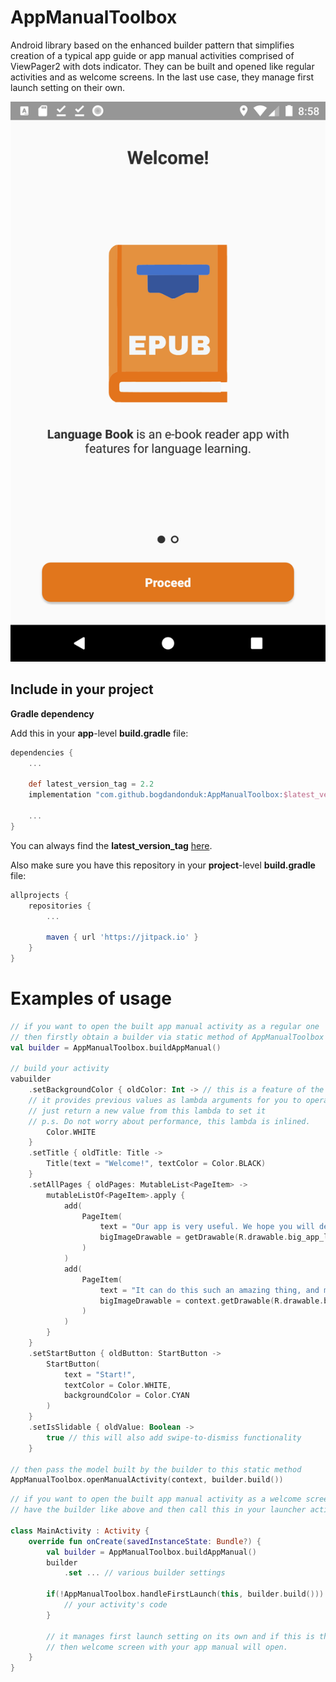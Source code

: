 
# AppManualToolbox  
  
  Android library based on the enhanced builder pattern that simplifies creation of a typical app guide or app manual activities comprised of ViewPager2 with dots indicator. 
  They can be built and opened like regular activities and as welcome screens. In the last use case, they manage first launch setting on their own.
  
  ![Example](https://github.com/bogdandonduk/AppManualToolbox/blob/master/device-2021-09-12-205834.png)
  
## Include in your project  
**Gradle dependency**  
  
Add this in your **app**-level **build.gradle** file:  
```groovy  
dependencies {  
	...  
  
	def latest_version_tag = 2.2 
	implementation "com.github.bogdandonduk:AppManualToolbox:$latest_version_tag"  
  
	...  
}  
```  
You can always find the **latest_version_tag** [here](https://github.com/bogdandonduk/AppManualToolbox/releases).  
  
Also make sure you have this repository in your **project**-level **build.gradle** file:  
```groovy  
allprojects {  
	repositories {  
		...  
  
		maven { url 'https://jitpack.io' }  
	}  
}  
```  

# Examples of usage
```kotlin 
// if you want to open the built app manual activity as a regular one
// then firstly obtain a builder via static method of AppManualToolbox object like this:
val builder = AppManualToolbox.buildAppManual()

// build your activity
vabuilder
	.setBackgroundColor { oldColor: Int -> // this is a feature of the enhanced builder pattern, 
	// it provides previous values as lambda arguments for you to operate on.
	// just return a new value from this lambda to set it
	// p.s. Do not worry about performance, this lambda is inlined.
		Color.WHITE
	}
	.setTitle { oldTitle: Title ->
		Title(text = "Welcome!", textColor = Color.BLACK)
	}
	.setAllPages { oldPages: MutableList<PageItem> ->
		mutableListOf<PageItem>.apply {
			add(
				PageItem(
					text = "Our app is very useful. We hope you will delight using it",
					bigImageDrawable = getDrawable(R.drawable.big_app_logo)
				)
			)
			add(
				PageItem(
					text = "It can do this such an amazing thing, and many others. Be productive!",
					bigImageDrawable = context.getDrawable(R.drawable.big_app_logo)
				)
			)
		}
	}
	.setStartButton { oldButton: StartButton ->
		StartButton(
			text = "Start!",
			textColor = Color.WHITE,
			backgroundColor = Color.CYAN
		)
	}
	.setIsSlidable { oldValue: Boolean ->
		true // this will also add swipe-to-dismiss functionality
	}

// then pass the model built by the builder to this static method
AppManualToolbox.openManualActivity(context, builder.build())
```

```kotlin
// if you want to open the built app manual activity as a welcome screen,
// have the builder like above and then call this in your launcher activity.

class MainActivity : Activity {
	override fun onCreate(savedInstanceState: Bundle?) {
		val builder = AppManualToolbox.buildAppManual()
		builder
			.set ... // various builder settings
			
		if(!AppManualToolbox.handleFirstLaunch(this, builder.build())) {
			// your activity's code
		}

		// it manages first launch setting on its own and if this is the first launch
		// then welcome screen with your app manual will open.
	}
}
```
